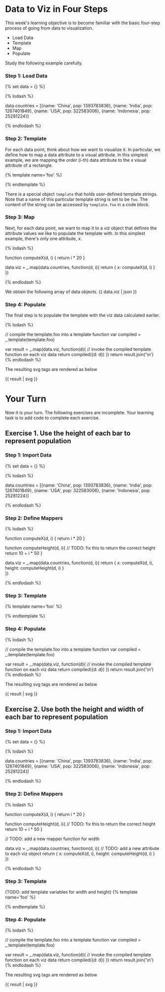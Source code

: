 # Data to Viz in Four Steps

This week's learning objective is to become familiar with the basic
four-step process of going from data to visualization.

* Load Data
* Template
* Map
* Populate

Study the following example carefully.

### Step 1: Load Data

{% set data = {} %}

{% lodash %}

data.countries = [{name: 'China', pop: 1393783836},
 {name: 'India', pop: 1267401849},
 {name: 'USA', pop: 322583006},
 {name: 'Indonesia', pop: 25281224}]

{% endlodash %}

### Step 2: Template

For each data point, think about how we want to visualize it. In particular, we
define how to map a data attribute to a visual attribute. In this simplest
example, we are mapping the _order_ (_i_-th) data attribute to the _x_ visual attribute
of a rectangle.

{% template name='foo' %}

<rect x="${d.x}"
     width="20"
     height="100"
     style="fill:rgb(0,0,255);stroke-width:3;stroke:rgb(0,0,0)" />

{% endtemplate %}

There is a special object `template` that holds user-defined template strings.
Note that a name of this particular template string is set to be `foo`. The
content of the string can be accessed by `template.foo` in a code block.

### Step 3: Map

Next, for each data point, we want to map it to a _viz_ object that defines
the attribute values we like to populate the template with. In this simplest
example, there's only one attribute, _x_.

{% lodash %}

function computeX(d, i) {
    return i * 20
}

data.viz = _.map(data.countries, function(d, i){
        return {
            x: computeX(d, i)
        }    
    })

{% endlodash %}

We obtain the following array of data objects.
{{ data.viz | json }}

### Step 4: Populate

The final step is to populate the template with the viz data calculated earlier.

{% lodash %}

// compile the template.foo into a template function
var compiled = _.template(template.foo)

var result = _.map(data.viz, function(d){
        // invoke the compiled template function on each viz data
        return compiled({d: d})
    })
return result.join('\n')
{% endlodash %}

The resulting svg tags are rendered as below

{{ result | svg }}

# Your Turn

Now it is your turn. The following exercises are incomplete. Your learning
task is to add code to complete each exercise.

## Exercise 1. Use the height of each bar to represent population

### Step 1: Import Data

{% set data = {} %}

{% lodash %}

data.countries = [{name: 'China', pop: 1393783836},
 {name: 'India', pop: 1267401849},
 {name: 'USA', pop: 322583006},
 {name: 'Indonesia', pop: 25281224}]

{% endlodash %}

### Step 2: Define Mappers

{% lodash %}

function computeX(d, i) {
    return i * 20
}

function computeHeight(d, i){
    // TODO: fix this to return the correct height
    return 10 + i * 50
}

data.viz = _.map(data.countries, function(d, i){
        return {
            x: computeX(d, i),
            height: computeHeight(d, i)
        }    
    })

{% endlodash %}

### Step 3: Template

{% template name='foo' %}

<rect x="${d.x}"
     width="20"
     height="${d.height}"
     style="fill:rgb(0,0,255);stroke-width:3;stroke:rgb(0,0,0)" />

{% endtemplate %}

### Step 4: Populate

{% lodash %}

// compile the template.foo into a template function
var compiled = _.template(template.foo)

var result = _.map(data.viz, function(d){
        // invoke the compiled template function on each viz data
        return compiled({d: d})
    })
return result.join('\n')
{% endlodash %}

The resulting svg tags are rendered as below

{{ result | svg }}

## Exercise 2. Use both the height and width of each bar to represent population

### Step 1: Import Data

{% set data = {} %}

{% lodash %}

data.countries = [{name: 'China', pop: 1393783836},
 {name: 'India', pop: 1267401849},
 {name: 'USA', pop: 322583006},
 {name: 'Indonesia', pop: 25281224}]

{% endlodash %}

### Step 2: Define Mappers

{% lodash %}

function computeX(d, i) {
    return i * 20
}

function computeHeight(d, i){
    // TODO: fix this to return the correct height
    return 10 + i * 50
}

// TODO: add a new mapper function for width

data.viz = _.map(data.countries, function(d, i){
        // TODO: add a new attribute to each viz object
        return {
            x: computeX(d, i),
            height: computeHeight(d, i)
        }    
    })

{% endlodash %}

### Step 3: Template

(TODO: add template variables for width and height)
{% template name='foo' %}

<rect x="${d.x}"
     width="20"
     height="20"
     style="fill:rgb(0,0,255);stroke-width:3;stroke:rgb(0,0,0)" />

{% endtemplate %}

### Step 4: Populate

{% lodash %}

// compile the template.foo into a template function
var compiled = _.template(template.foo)

var result = _.map(data.viz, function(d){
        // invoke the compiled template function on each viz data
        return compiled({d: d})
    })
return result.join('\n')
{% endlodash %}

The resulting svg tags are rendered as below

{{ result | svg }}
